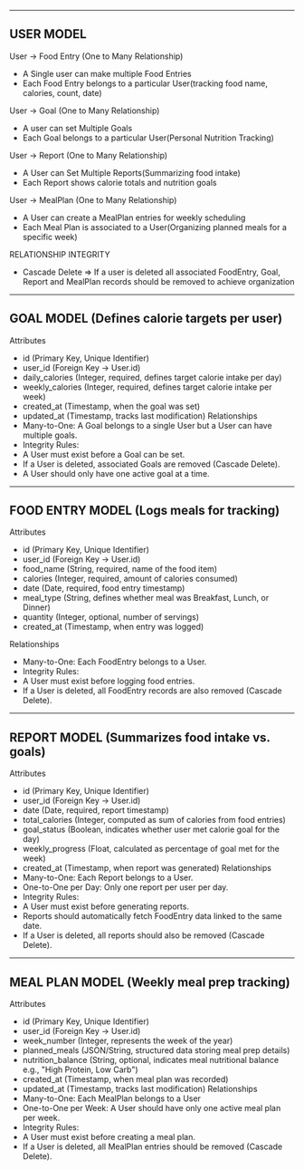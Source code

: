 ------------------------------------------------------------------------------------------
USER MODEL
------------------------------------------------------------------------------------------
User -> Food Entry
(One to Many Relationship)
- A Single user can make multiple Food Entries
- Each Food Entry belongs to a particular User(tracking food name, calories, count, date)

User -> Goal
(One to Many Relationship)
- A user can set Multiple Goals
- Each Goal belongs to a particular User(Personal Nutrition Tracking)

User -> Report
(One to Many Relationship)
- A User can Set Multiple Reports(Summarizing food intake)
- Each Report shows calorie totals and nutrition goals

User -> MealPlan
(One to Many Relationship)
- A User can create a MealPlan entries for weekly scheduling
- Each Meal Plan is associated to a User(Organizing planned meals for a specific week)

RELATIONSHIP INTEGRITY
- Cascade Delete => If a user is deleted all associated FoodEntry, Goal, Report and MealPlan records should be removed to achieve organization

------------------------------------------------------------------------------------------
GOAL MODEL (Defines calorie targets per user)
------------------------------------------------------------------------------------------
Attributes
- id (Primary Key, Unique Identifier)
- user_id (Foreign Key → User.id)
- daily_calories (Integer, required, defines target calorie intake per day)
- weekly_calories (Integer, required, defines target calorie intake per week)
- created_at (Timestamp, when the goal was set)
- updated_at (Timestamp, tracks last modification)
Relationships
- Many-to-One: A Goal belongs to a single User but a User can have multiple goals.
- Integrity Rules:
- A User must exist before a Goal can be set.
- If a User is deleted, associated Goals are removed (Cascade Delete).
- A User should only have one active goal at a time.

------------------------------------------------------------------------------------------
FOOD ENTRY MODEL (Logs meals for tracking)
-----------------------------------------------------------------------------------------
Attributes
- id (Primary Key, Unique Identifier)
- user_id (Foreign Key → User.id)
- food_name (String, required, name of the food item)
- calories (Integer, required, amount of calories consumed)
- date (Date, required, food entry timestamp)
- meal_type (String, defines whether meal was Breakfast, Lunch, or Dinner)
- quantity (Integer, optional, number of servings)
- created_at (Timestamp, when entry was logged)

Relationships
- Many-to-One: Each FoodEntry belongs to a User.
- Integrity Rules:
- A User must exist before logging food entries.
- If a User is deleted, all FoodEntry records are also removed (Cascade Delete).

------------------------------------------------------------------------------------------
REPORT MODEL (Summarizes food intake vs. goals)
-----------------------------------------------------------------------------------------
Attributes
- id (Primary Key, Unique Identifier)
- user_id (Foreign Key → User.id)
- date (Date, required, report timestamp)
- total_calories (Integer, computed as sum of calories from food entries)
- goal_status (Boolean, indicates whether user met calorie goal for the day)
- weekly_progress (Float, calculated as percentage of goal met for the week)
- created_at (Timestamp, when report was generated)
Relationships
- Many-to-One: Each Report belongs to a User.
- One-to-One per Day: Only one report per user per day.
- Integrity Rules:
- A User must exist before generating reports.
- Reports should automatically fetch FoodEntry data linked to the same date.
- If a User is deleted, all reports should also be removed (Cascade Delete).

------------------------------------------------------------------------------------------
MEAL PLAN MODEL (Weekly meal prep tracking)
------------------------------------------------------------------------------------------
Attributes
- id (Primary Key, Unique Identifier)
- user_id (Foreign Key → User.id)
- week_number (Integer, represents the week of the year)
- planned_meals (JSON/String, structured data storing meal prep details)
- nutrition_balance (String, optional, indicates meal nutritional balance e.g., "High Protein, Low Carb")
- created_at (Timestamp, when meal plan was recorded)
- updated_at (Timestamp, tracks last modification)
Relationships
- Many-to-One: Each MealPlan belongs to a User
- One-to-One per Week: A User should have only one active meal plan per week.
- Integrity Rules:
- A User must exist before creating a meal plan.
- If a User is deleted, all MealPlan entries should be removed (Cascade Delete).
